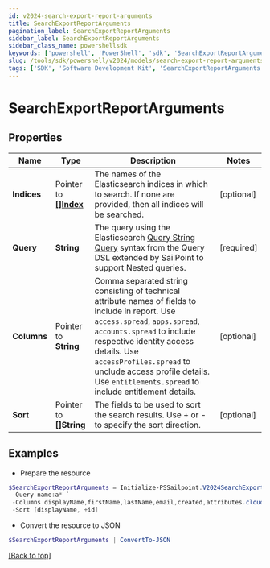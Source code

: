 ```yaml
---
id: v2024-search-export-report-arguments
title: SearchExportReportArguments
pagination_label: SearchExportReportArguments
sidebar_label: SearchExportReportArguments
sidebar_class_name: powershellsdk
keywords: ['powershell', 'PowerShell', 'sdk', 'SearchExportReportArguments'] 
slug: /tools/sdk/powershell/v2024/models/search-export-report-arguments
tags: ['SDK', 'Software Development Kit', 'SearchExportReportArguments']
---
```



# SearchExportReportArguments

## Properties

Name | Type | Description | Notes
------------ | ------------- | ------------- | -------------
**Indices** |  Pointer to [**[]Index**](index) | The names of the Elasticsearch indices in which to search. If none are provided, then all indices will be searched. | [optional] 
**Query** |  **String** | The query using the Elasticsearch [Query String Query](https://www.elastic.co/guide/en/elasticsearch/reference/5.2/query-dsl-query-string-query.html#query-string) syntax from the Query DSL extended by SailPoint to support Nested queries. | [required]
**Columns** |  Pointer to **String** | Comma separated string consisting of technical attribute names of fields to include in report.  Use `access.spread`, `apps.spread`, `accounts.spread` to include respective identity access details.  Use `accessProfiles.spread` to unclude access profile details.  Use `entitlements.spread` to include entitlement details.  | [optional] 
**Sort** |  Pointer to **[]String** | The fields to be used to sort the search results. Use + or - to specify the sort direction. | [optional] 

## Examples

- Prepare the resource
```powershell
$SearchExportReportArguments = Initialize-PSSailpoint.V2024SearchExportReportArguments  -Indices [entitlements] `
 -Query name:a* `
 -Columns displayName,firstName,lastName,email,created,attributes.cloudLifecycleState `
 -Sort [displayName, +id]
```

- Convert the resource to JSON
```powershell
$SearchExportReportArguments | ConvertTo-JSON
```


[[Back to top]](#) 

